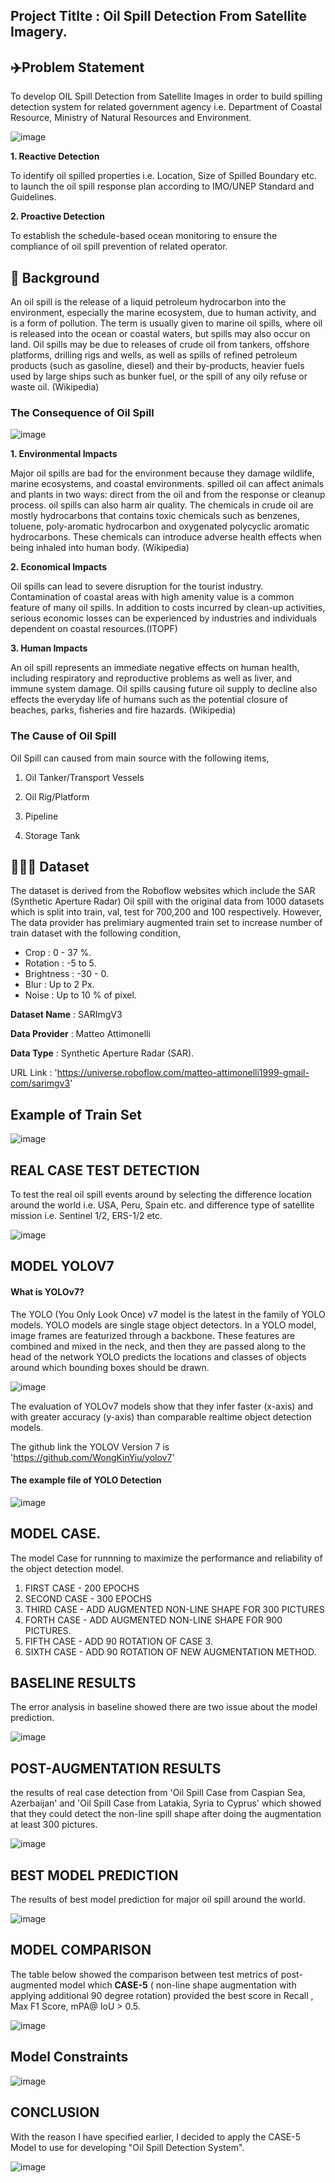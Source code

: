 ## Project Titlte : Oil Spill Detection From Satellite Imagery.

## ✈️Problem Statement

To develop OIL Spill Detection from Satellite Images in order to build spilling detection system for related government agency i.e. Department of Coastal Resource, Ministry of Natural Resources and Environment.

![image](https://user-images.githubusercontent.com/104628789/202325738-b8dea3f4-9d30-4d21-ba03-60a442815364.png)


**1. Reactive Detection**

To identify oil spilled properties i.e. Location, Size of Spilled Boundary etc. to launch the oil spill response plan according to IMO/UNEP Standard and Guidelines.
    
    
    
**2. Proactive Detection**

To establish the schedule-based ocean monitoring to ensure the compliance of oil spill prevention of related operator. 
    
## 🚀 Background

An oil spill is the release of a liquid petroleum hydrocarbon into the environment, especially the marine ecosystem, due to human activity, and is a form of pollution. The term is usually given to marine oil spills, where oil is released into the ocean or coastal waters, but spills may also occur on land. Oil spills may be due to releases of crude oil from tankers, offshore platforms, drilling rigs and wells, as well as spills of refined petroleum products (such as gasoline, diesel) and their by-products, heavier fuels used by large ships such as bunker fuel, or the spill of any oily refuse or waste oil. (Wikipedia)
    
    
### The Consequence of Oil Spill
 
![image](https://user-images.githubusercontent.com/104628789/202838689-61db77f2-58f6-4c96-bb71-377a7fe8b9f5.png)




**1. Environmental Impacts**

Major oil spills are bad for the environment because they damage wildlife, marine ecosystems, and coastal environments. spilled oil can affect animals and plants in two ways: dirесt from the oil and from the response or cleanup process. oil spills can also harm air quality. The chemicals in crude oil are mostly hydrocarbons that contains toxic chemicals such as benzenes, toluene, poly-aromatic hydrocarbon and oxygenated polycyclic aromatic hydrocarbons. These chemicals can introduce adverse health effects when being inhaled into human body. (Wikipedia)
    
**2. Economical Impacts**

Oil spills can lead to severe disruption for the tourist industry. Contamination of coastal areas with high amenity value is a common feature of many oil spills. In addition to costs incurred by clean-up activities, serious economic losses can be experienced by industries and individuals dependent on coastal resources.(ITOPF)


**3. Human Impacts**

An oil spill represents an immediate negative effects on human health, including respiratory and reproductive problems as well as liver, and immune system damage. Oil spills causing future oil supply to decline also effects the everyday life of humans such as the potential closure of beaches, parks, fisheries and fire hazards. (Wikipedia)
    
    
### The Cause of Oil Spill

Oil Spill can caused from main source with the following items, 

1. Oil Tanker/Transport Vessels

2. Oil Rig/Platform

3. Pipeline

4. Storage Tank


## 💂🏼‍♂️ Dataset ##

The dataset is derived from the Roboflow websites which include the SAR (Synthetic Aperture Radar) Oil spill with the original data from 1000 datasets which is split into train, val, test for 700,200 and 100 respectively. However, The data provider has prelimiary augmented train set to increase number of train dataset with the following condition,

-    Crop : 0 - 37 %.
-    Rotation : -5 to 5.
-    Brightness : -30 - 0.
-    Blur : Up to 2 Px.
-    Noise : Up to 10 % of pixel.

**Dataset Name** : SARImgV3

**Data Provider** : Matteo Attimonelli

**Data Type** : Synthetic Aperture Radar (SAR).

URL Link : 'https://universe.roboflow.com/matteo-attimonelli1999-gmail-com/sarimgv3'

## Example of Train Set

![image](https://user-images.githubusercontent.com/104628789/202325986-e1e4f226-04a6-42c1-a40e-04357e317727.png)

## REAL CASE TEST DETECTION

To test the real oil spill events around by selecting the difference location around the world i.e. USA, Peru, Spain etc. and difference type of satellite mission i.e. Sentinel 1/2, ERS-1/2 etc.

![image](https://user-images.githubusercontent.com/104628789/202326157-2d78d180-90b8-492e-a657-5e79e28ae0cb.png)

## MODEL YOLOV7

#### What is YOLOv7?
The YOLO (You Only Look Once) v7 model is the latest in the family of YOLO models. YOLO models are single stage object detectors. In a YOLO model, image frames are featurized through a backbone. These features are combined and mixed in the neck, and then they are passed along to the head of the network YOLO predicts the locations and classes of objects around which bounding boxes should be drawn.

![image](https://user-images.githubusercontent.com/104628789/202326415-0d74cb4a-d74e-4c24-bc11-b9da90cd351a.png)

The evaluation of YOLOv7 models show that they infer faster (x-axis) and with greater accuracy (y-axis) than comparable realtime object detection models.

The github link the YOLOV Version 7 is 'https://github.com/WongKinYiu/yolov7' 

#### The example file of YOLO Detection

![image](https://user-images.githubusercontent.com/104628789/202326499-26b52b4b-e241-4f17-a6df-59494b9ec298.png)

## MODEL CASE.

The model Case for runnning to maximize the performance and reliability of the object detection model.

1. FIRST CASE - 200 EPOCHS
2. SECOND CASE - 300 EPOCHS
3. THIRD CASE - ADD AUGMENTED NON-LINE SHAPE FOR 300 PICTURES
4. FORTH CASE - ADD AUGMENTED NON-LINE SHAPE FOR 900 PICTURES.
5. FIFTH CASE - ADD 90 ROTATION OF CASE 3.
6. SIXTH CASE - ADD 90 ROTATION OF NEW AUGMENTATION METHOD.


## BASELINE RESULTS
The error analysis in baseline showed there are two issue about the model prediction.

![image](https://user-images.githubusercontent.com/104628789/202327515-2b7fb365-6632-4d10-a610-67e57023629e.png)
 

## POST-AUGMENTATION RESULTS

the results of real case detection from 'Oil Spill Case from Caspian Sea, Azerbaijan' and 'Oil Spill Case from Latakia, Syria to Cyprus' which showed that they could detect the non-line spill shape after doing the augmentation at least 300 pictures.

![image](https://user-images.githubusercontent.com/104628789/202326880-6a919d2c-7822-4f84-b405-35a290f4916f.png)


## BEST MODEL PREDICTION

The results of best model prediction for major oil spill around the world.

![image](https://user-images.githubusercontent.com/104628789/202326915-22d4da3c-4feb-4190-889d-15f0ca816011.png)


## MODEL COMPARISON

The table below showed the comparison between test metrics of post-augmented model which **CASE-5** ( non-line shape augmentation with applying additional 90 degree rotation) provided the best score in Recall , Max F1 Score, mPA@ IoU > 0.5.

![image](https://user-images.githubusercontent.com/104628789/202847369-59e76041-c426-483d-8eb3-f9690d54c51b.png)

## Model Constraints

![image](https://user-images.githubusercontent.com/104628789/202327376-4698950e-a947-4385-8cf6-41ca240753c1.png)


## CONCLUSION

With the reason I have specified earlier,  I decided to apply the CASE-5 Model to use for developing "Oil Spill Detection System".

![image](https://user-images.githubusercontent.com/104628789/202851707-b4210a4e-5e42-4722-b1aa-bbf385313c32.png)






